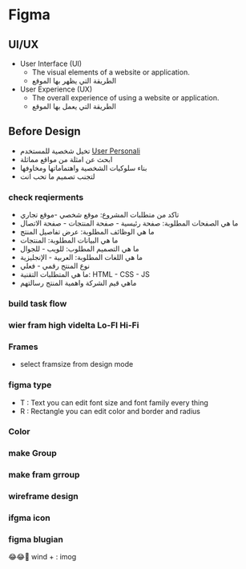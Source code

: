 # Figma


## UI/UX
* User Interface (UI)
    * The visual elements of a website or application.
    * الطريقة التي يظهر بها الموقع
* User Experience (UX)
    * The overall experience of using a website or application.
    * الطريقة التي يعمل بها الموقع

## Before Design
* تخيل شخصية للمستخدم [User Personali]("https://randomprojectgenerator.com/project/ux-ui")
* ابحث عن امثلة من مواقع مماثلة
* بناء سلوكيات الشخصية واهتماماتها ومخاوفها 
* لتجنب  تصميم ما تحب انت 

### check reqierments
* تاكد من متطلبات المشروع: موقع شخصي -موقع تجاري
* ما هي الصفحات المطلوبة: صفحة رئيسية - صفحة المنتجات - صفحة الاتصال
* ما هي الوظائف المطلوبة: عرض تفاصيل المنتج
* ما هي البيانات المطلوبة: المنتجات
* ما هي التصميم المطلوب: للويب - للجوال
* ما هي اللغات المطلوبة: العربية - الإنجليزية
* نوع المنتج رقمي - فعلي 
* ما هي المتطلبات التقنية: HTML - CSS - JS
* ماهي قيم الشركة واهمية المنتج رسالتهم 


### build task flow

### wier fram high videlta Lo-FI Hi-Fi

### Frames
- select framsize from design mode

### figma type
- T : Text you can edit font size and font family every thing
- R : Rectangle you can edit color and border and radius

### Color 

### make Group

### make fram grroup 

### wireframe design

### ifgma icon 

### figma blugian

😂😂🤣 wind + : imog